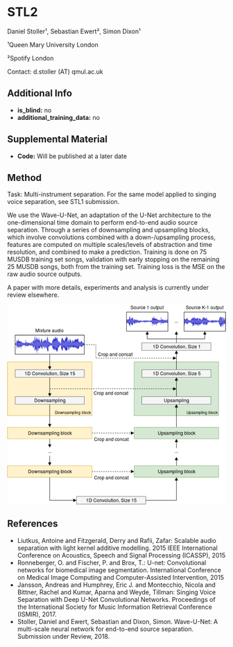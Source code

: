  # STL2 <!-- Your submission short name in <=4 characters -->
Daniel Stoller¹, Sebastian Ewert², Simon Dixon¹ <!-- Authors  -->

¹Queen Mary University London

²Spotify London <!-- Affiliations -->

Contact: d.stoller (AT) qmul.ac.uk <!-- one corresponding mail address -->

## Additional Info

* __is_blind:__ no  <!-- if you used supervised learning, answer no -->
* __additional_training_data:__ no  <!-- if you used more data than musdb (not including data augmentation)-->

## Supplemental Material

* __Code:__ Will be published at a later date

## Method

Task: Multi-instrument separation. For the same model applied to singing voice separation, see STL1 submission.

We use the Wave-U-Net, an adaptation of the U-Net architecture to the one-dimensional time domain to perform end-to-end audio source separation. Through a series of downsampling and upsampling blocks, which involve convolutions combined with a down-/upsampling process, features are computed on multiple scales/levels of abstraction and time resolution, and combined to make a prediction. Training is done on 75 MUSDB training set songs, validation with early stopping on the remaining 25 MUSDB songs, both from the training set. Training loss is the MSE on the raw audio source outputs.

A paper with more details, experiments and analysis is currently under review elsewhere.

<img src="./waveunet.png" width="700">

## References

- Liutkus, Antoine and Fitzgerald, Derry and Rafii, Zafar: Scalable audio separation with light kernel additive modelling. 2015 IEEE International Conference on Acoustics, Speech and Signal Processing (ICASSP), 2015
- Ronneberger, O. and Fischer, P. and Brox, T.: U-net: Convolutional networks for biomedical image segmentation. International Conference on Medical Image Computing and Computer-Assisted Intervention, 2015
- Jansson, Andreas and Humphrey, Eric J. and Montecchio, Nicola and Bittner, Rachel and Kumar, Aparna and Weyde, Tillman: Singing Voice Separation with Deep U-Net Convolutional Networks. Proceedings of the International Society for Music Information Retrieval Conference (ISMIR), 2017.
- Stoller, Daniel and Ewert, Sebastian and Dixon, Simon. Wave-U-Net: A multi-scale neural network for end-to-end source separation. Submission under Review, 2018.
